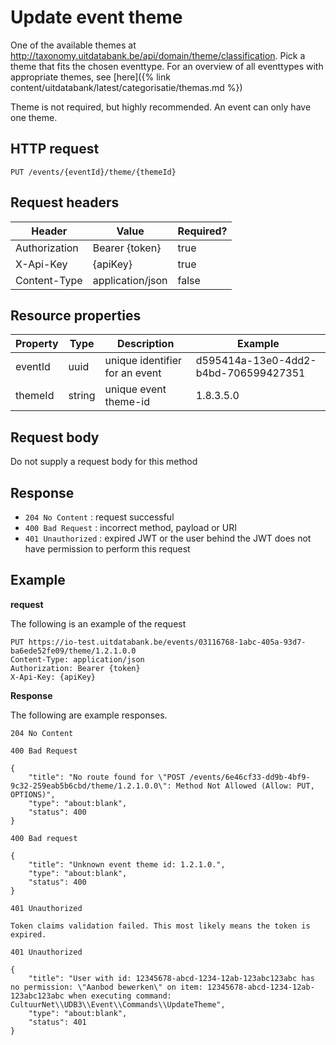 ---
---

# Update event theme

One of the available themes at http://taxonomy.uitdatabank.be/api/domain/theme/classification. Pick a theme that fits the chosen eventtype. For an overview of all eventtypes with appropriate themes, see [here]({% link content/uitdatabank/latest/categorisatie/themas.md %})

Theme is not required, but highly recommended. An event can only have one theme.

## HTTP request

```
PUT /events/{eventId}/theme/{themeId}
```

## Request headers

| Header        | Value            | Required? |
| ------------- | ---------------- | --------- |
| Authorization | Bearer {token}   | true      |
| X-Api-Key     | {apiKey}         | true      |
| Content-Type  | application/json | false     |

## Resource properties

| Property	| Type | Description | Example |
|--|--|--|--|
| eventId	| uuid | unique identifier for an event | d595414a-13e0-4dd2-b4bd-706599427351 |
| themeId	| string | unique event theme-id | 1.8.3.5.0 |

## Request body

Do not supply a request body for this method

## Response

* `204 No Content` : request successful
* `400 Bad Request` : incorrect method, payload or URI
* `401 Unauthorized` : expired JWT or the user behind the JWT does not have permission to perform this request

## Example

**request**

The following is an example of the request

```
PUT https://io-test.uitdatabank.be/events/03116768-1abc-405a-93d7-ba6ede52fe09/theme/1.2.1.0.0
Content-Type: application/json
Authorization: Bearer {token}
X-Api-Key: {apiKey}
```

**Response**

The following are example responses.

```
204 No Content
```

```
400 Bad Request

{
    "title": "No route found for \"POST /events/6e46cf33-dd9b-4bf9-9c32-259eab5b6cbd/theme/1.2.1.0.0\": Method Not Allowed (Allow: PUT, OPTIONS)",
    "type": "about:blank",
    "status": 400
}
```

```
400 Bad request

{
    "title": "Unknown event theme id: 1.2.1.0.",
    "type": "about:blank",
    "status": 400
}
```

```
401 Unauthorized

Token claims validation failed. This most likely means the token is expired.
```

```
401 Unauthorized

{
    "title": "User with id: 12345678-abcd-1234-12ab-123abc123abc has no permission: \"Aanbod bewerken\" on item: 12345678-abcd-1234-12ab-123abc123abc when executing command: CultuurNet\\UDB3\\Event\\Commands\\UpdateTheme",
    "type": "about:blank",
    "status": 401
}
```
